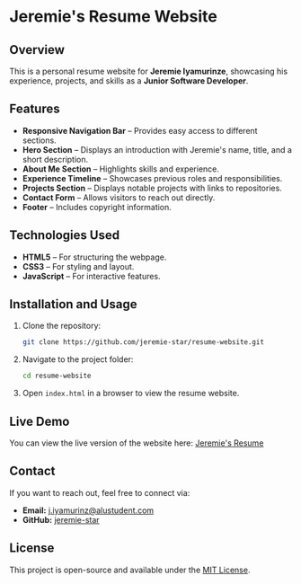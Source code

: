 # Jeremie's Resume Website

## Overview
This is a personal resume website for **Jeremie Iyamurinze**, showcasing his experience, projects, and skills as a **Junior Software Developer**.

## Features
- **Responsive Navigation Bar** – Provides easy access to different sections.
- **Hero Section** – Displays an introduction with Jeremie's name, title, and a short description.
- **About Me Section** – Highlights skills and experience.
- **Experience Timeline** – Showcases previous roles and responsibilities.
- **Projects Section** – Displays notable projects with links to repositories.
- **Contact Form** – Allows visitors to reach out directly.
- **Footer** – Includes copyright information.

## Technologies Used
- **HTML5** – For structuring the webpage.
- **CSS3** – For styling and layout.
- **JavaScript** – For interactive features.

## Installation and Usage
1. Clone the repository:
   ```sh
   git clone https://github.com/jeremie-star/resume-website.git
   ```
2. Navigate to the project folder:
   ```sh
   cd resume-website
   ```
3. Open `index.html` in a browser to view the resume website.

## Live Demo
You can view the live version of the website here: [Jeremie's Resume](http://127.0.0.1:5500/Jeremie-s-resume/index.html)

## Contact
If you want to reach out, feel free to connect via:
- **Email:** j.iyamurinz@alustudent.com
- **GitHub:** [jeremie-star](https://github.com/jeremie-star)

## License
This project is open-source and available under the [MIT License](LICENSE).


